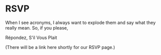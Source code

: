# RSVP

When I see acronyms, I always want to explode them and say what they really mean. So, if you please,

Répondez, S'il Vous Plait

(There will be a link here shortly for our RSVP page.)
